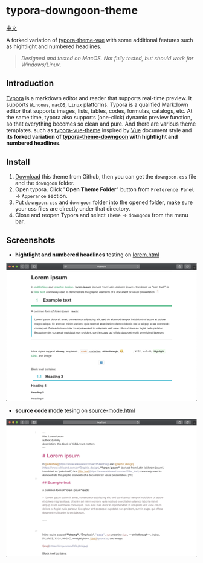 # typora-downgoon-theme

[中文](README_CN.md)

A forked variation of [typora-theme-vue](https://github.com/blinkfox/typora-vue-theme) with some additional features such as hightlight and numbered headlines.




> *Designed and tested on MacOS. Not fully tested, but should work for Windows/Linux.*




## Introduction

[Typora](https://www.typora.io/) is a markdown editor and reader that supports real-time preview. It supports `Windows`, `macOS`, `Linux` platforms. Typora is a qualified Markdown editor that supports images, lists, tables, codes, formulas, catalogs, etc. At the same time, typora also supports (one-click) dynamic preview function, so that everything becomes so clean and pure. And there are various theme templates. such as [typora-vue-theme](https://github.com/blinkfox/typora-vue-theme) inspired by [Vue](https://vuejs.org/) document style and **its forked variation of [typora-theme-downgoon](https://github.com/downgoon/typora-theme-downgoon) with hightlight and numbered headlines**.



## Install

1. [Download](https://github.com/downgoon/typora-theme-downgoon/archive/master.zip) this theme from Github, then you can get the `downgoon.css` file and the `downgoon` folder.
2. Open typora. Click "**Open Theme Folder**" button from `Preference Panel` → `Apperance` section.
3. Put `downgoon.css` and `downgoon` folder into the opened folder, make sure your css files are directly under that directory.
4. Close and reopen Typora and select `Theme` → `downgoon` from the menu bar.



## Screenshots


- **hightlight and numbered headlines** testing on [lorem.html](https://github.com/typora/typora-theme-toolkit/blob/master/html-preview/html/lorem.html)

![lorem-testing-headline](assets/downgoon-lorem-headline.png)


- **source code mode** tesing on [source-mode.html](https://github.com/typora/typora-theme-toolkit/blob/master/html-preview/html/source-mode.html)

![lorem-testing-srcode](assets/downgoon-lorem-srccode.png)